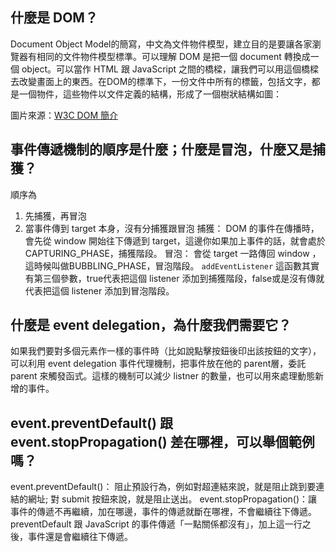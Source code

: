 ## 什麼是 DOM？
Document Object Model的簡寫，中文為文件物件模型，建立目的是要讓各家瀏覽器有相同的文件物件模型標準。可以理解 DOM 是把一個 document 轉換成一個 object。可以當作 HTML 跟 JavaScript 之間的橋樑，讓我們可以用這個橋樑去改變畫面上的東西。在DOM的標準下，一份文件中所有的標籤，包括文字，都是一個物件，這些物件以文件定義的結構，形成了一個樹狀結構如圖：

		
圖片來源：[W3C DOM 簡介](https://openhome.cc/Gossip/JavaScript/W3CDOM.html)
## 事件傳遞機制的順序是什麼；什麼是冒泡，什麼又是捕獲？
順序為   
1. 先捕獲，再冒泡   
2. 當事件傳到 target 本身，沒有分捕獲跟冒泡
捕獲： DOM 的事件在傳播時，會先從 window 開始往下傳遞到 target，這邊你如果加上事件的話，就會處於CAPTURING_PHASE，捕獲階段。
冒泡： 會從 target 一路傳回 window ，這時候叫做BUBBLING_PHASE，冒泡階段。
`addEventListener` 這函數其實有第三個參數，true代表把這個 listener 添加到捕獲階段，false或是沒有傳就代表把這個 listener 添加到冒泡階段。

## 什麼是 event delegation，為什麼我們需要它？
如果我們要對多個元素作一樣的事件時（比如說點擊按鈕後印出該按鈕的文字），可以利用 event delegation 事件代理機制，把事件放在他的 parent層，委託 parent 來觸發函式。這樣的機制可以減少 listner 的數量，也可以用來處理動態新增的事件。

## event.preventDefault() 跟 event.stopPropagation() 差在哪裡，可以舉個範例嗎？
event.preventDefault()： 阻止預設行為，例如對超連結來說，就是阻止跳到要連結的網址; 對 submit 按鈕來說，就是阻止送出。
event.stopPropagation()：讓事件的傳遞不再繼續，加在哪邊，事件的傳遞就斷在哪裡，不會繼續往下傳遞。
preventDefault 跟 JavaScript 的事件傳遞「一點關係都沒有」，加上這一行之後，事件還是會繼續往下傳遞。
